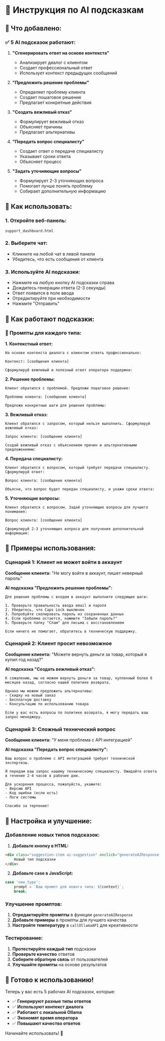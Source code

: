 # 🤖 Инструкция по AI подсказкам

## 🎯 Что добавлено:

### ✅ 5 AI подсказок работают:

1. **"Сгенерировать ответ на основе контекста"**
   - Анализирует диалог с клиентом
   - Создает профессиональный ответ
   - Использует контекст предыдущих сообщений

2. **"Предложить решение проблемы"**
   - Определяет проблему клиента
   - Создает пошаговое решение
   - Предлагает конкретные действия

3. **"Создать вежливый отказ"**
   - Формулирует вежливый отказ
   - Объясняет причины
   - Предлагает альтернативы

4. **"Передать вопрос специалисту"**
   - Создает ответ о передаче специалисту
   - Указывает сроки ответа
   - Объясняет процесс

5. **"Задать уточняющие вопросы"**
   - Формулирует 2-3 уточняющих вопроса
   - Помогает лучше понять проблему
   - Собирает дополнительную информацию

## 🚀 Как использовать:

### 1. Откройте веб-панель:
```
support_dashboard.html
```

### 2. Выберите чат:
- Кликните на любой чат в левой панели
- Убедитесь, что есть сообщения от клиента

### 3. Используйте AI подсказки:
- Нажмите на любую кнопку AI подсказки справа
- Дождитесь генерации ответа (2-3 секунды)
- Ответ появится в поле ввода
- Отредактируйте при необходимости
- Нажмите "Отправить"

## 🔧 Как работают подсказки:

### 📝 Промпты для каждого типа:

**1. Контекстный ответ:**
```
На основе контекста диалога с клиентом ответь профессионально:

Контекст: [сообщения клиента]

Сформулируй вежливый и полезный ответ оператора поддержки:
```

**2. Решение проблемы:**
```
Клиент обратился с проблемой. Предложи пошаговое решение:

Проблема клиента: [сообщение клиента]

Предложи конкретные шаги для решения проблемы:
```

**3. Вежливый отказ:**
```
Клиент обратился с запросом, который нельзя выполнить. Сформулируй вежливый отказ:

Запрос клиента: [сообщение клиента]

Создай вежливый отказ с объяснением причин и альтернативными предложениями:
```

**4. Передача специалисту:**
```
Клиент обратился с вопросом, который требует передачи специалисту. Сформулируй ответ:

Вопрос клиента: [сообщение клиента]

Объясни, что вопрос будет передан специалисту, и укажи сроки ответа:
```

**5. Уточняющие вопросы:**
```
Клиент обратился с вопросом. Задай уточняющие вопросы для лучшего понимания:

Вопрос клиента: [сообщение клиента]

Сформулируй 2-3 уточняющих вопроса для получения дополнительной информации:
```

## 🎯 Примеры использования:

### Сценарий 1: Клиент не может войти в аккаунт
**Сообщение клиента:** "Не могу войти в аккаунт, пишет неверный пароль"

**AI подсказка "Предложить решение проблемы":**
```
Для решения проблемы с входом в аккаунт выполните следующие шаги:

1. Проверьте правильность ввода email и пароля
2. Убедитесь, что Caps Lock выключен
3. Попробуйте скопировать пароль из сохраненных данных
4. Если проблема остается, нажмите "Забыли пароль?"
5. Проверьте папку "Спам" для письма с восстановлением

Если ничего не помогает, обратитесь в техническую поддержку.
```

### Сценарий 2: Клиент просит невозможное
**Сообщение клиента:** "Можете вернуть деньги за товар, который я купил год назад?"

**AI подсказка "Создать вежливый отказ":**
```
К сожалению, мы не можем вернуть деньги за товар, купленный более 6 месяцев назад, согласно нашей политике возврата.

Однако мы можем предложить альтернативы:
- Скидку на новый заказ
- Бесплатную доставку
- Консультацию по использованию товара

Если у вас есть вопросы по политике возврата, я могу передать ваш запрос менеджеру.
```

### Сценарий 3: Сложный технический вопрос
**Сообщение клиента:** "У меня проблема с API интеграцией"

**AI подсказка "Передать вопрос специалисту":**
```
Ваш вопрос о проблеме с API интеграцией требует технической экспертизы.

Я передам ваш запрос нашему техническому специалисту. Ожидайте ответа в течение 2-4 часов в рабочие дни.

Для ускорения процесса, пожалуйста, укажите:
- Версию API
- Код ошибки (если есть)
- Логи системы

Спасибо за терпение!
```

## 🔧 Настройка и улучшение:

### Добавление новых типов подсказок:

1. **Добавьте кнопку в HTML:**
```html
<div class="suggestion-item ai-suggestion" onclick="generateAIResponse('new_type')">
    Новый тип подсказки
</div>
```

2. **Добавьте case в JavaScript:**
```javascript
case 'new_type':
    prompt = `Ваш промпт для нового типа: ${context}`;
    break;
```

### Улучшение промптов:

1. **Отредактируйте промпты** в функции `generateAIResponse`
2. **Добавьте примеры** в промпты для лучшего качества
3. **Настройте температуру** в `callOllamaAPI` для креативности

### Тестирование:

1. **Протестируйте каждый тип** подсказки
2. **Проверьте качество** ответов
3. **Соберите обратную связь** от пользователей
4. **Улучшайте промпты** на основе результатов

## 🎉 Готово к использованию!

Теперь у вас есть 5 рабочих AI подсказок, которые:
- ✅ **Генерируют разные типы ответов**
- ✅ **Используют контекст диалога**
- ✅ **Работают с локальной Ollama**
- ✅ **Экономят время оператора**
- ✅ **Повышают качество ответов**

Начинайте использовать! 🚀
